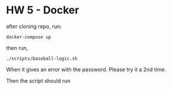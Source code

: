 # HW 5 - Docker

after cloning repo, run:

```
docker-compose up
```

then run,

```
./scripts/baseball-logic.sh
```

When it gives an error with the password. Please try it a 2nd time.

Then the script should run
